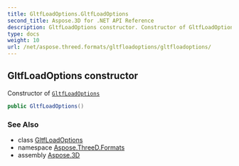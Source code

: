 ```yaml
---
title: GltfLoadOptions.GltfLoadOptions
second_title: Aspose.3D for .NET API Reference
description: GltfLoadOptions constructor. Constructor of GltfLoadOptions
type: docs
weight: 10
url: /net/aspose.threed.formats/gltfloadoptions/gltfloadoptions/
---
```

## GltfLoadOptions constructor

Constructor of [`GltfLoadOptions`](../)

```csharp
public GltfLoadOptions()
```

### See Also

* class [GltfLoadOptions](../)
* namespace [Aspose.ThreeD.Formats](../../../aspose.threed.formats/)
* assembly [Aspose.3D](../../../)


